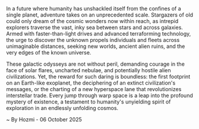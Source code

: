 
In a future where humanity has unshackled itself from the confines of a single planet, adventure takes on an unprecedented scale. Stargazers of old could only dream of the cosmic wonders now within reach, as intrepid explorers traverse the vast, inky sea between stars and across galaxies. Armed with faster-than-light drives and advanced terraforming technology, the urge to discover the unknown propels individuals and fleets across unimaginable distances, seeking new worlds, ancient alien ruins, and the very edges of the known universe.

These galactic odysseys are not without peril, demanding courage in the face of solar flares, uncharted nebulae, and potentially hostile alien civilizations. Yet, the reward for such daring is boundless: the first footprint on an Earth-like exoplanet, the deciphering of an extinct civilization's messages, or the charting of a new hyperspace lane that revolutionizes interstellar trade. Every jump through warp space is a leap into the profound mystery of existence, a testament to humanity's unyielding spirit of exploration in an endlessly unfolding cosmos.

~ By Hozmi - 06 October 2025
